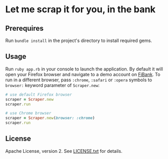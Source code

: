 # Let me scrap it for you, in the bank

## Prerequires

Run `bundle install` in the project's directory to install required gems.

## Usage

Run `ruby app.rb` in your console to launch the application.
By default it will open your Firefox browser and navigate to a demo account on [FiBank](https://my.fibank.bg/oauth2-server/login?client_id=E_BANK).
To run in a different browser, pass `:chrome`, `:safari` or `:opera` symbols to `browser:` keyword parameter of `Scraper.new`:

```ruby
# use default Firefox browser
scraper = Scraper.new
scraper.run

# use Chrome browser
scraper = Scraper.new(browser: :chrome)
scraper.run
```

## License
Apache License, version 2. See [LICENSE.txt](LICENSE.txt) for details.
